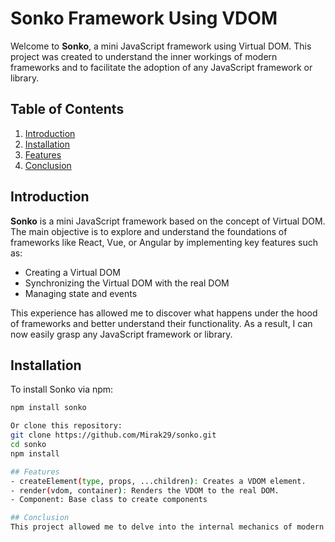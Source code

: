 # Sonko Framework Using VDOM

Welcome to **Sonko**, a mini JavaScript framework using Virtual DOM. This project was created to understand the inner workings of modern frameworks and to facilitate the adoption of any JavaScript framework or library.

## Table of Contents

1. [Introduction](#introduction)
2. [Installation](#installation)
3. [Features](#features)
4. [Conclusion](#conclusion)

## Introduction

**Sonko** is a mini JavaScript framework based on the concept of Virtual DOM. The main objective is to explore and understand the foundations of frameworks like React, Vue, or Angular by implementing key features such as:

- Creating a Virtual DOM
- Synchronizing the Virtual DOM with the real DOM
- Managing state and events

This experience has allowed me to discover what happens under the hood of frameworks and better understand their functionality. As a result, I can now easily grasp any JavaScript framework or library.

## Installation

To install Sonko via npm:

```bash
npm install sonko

Or clone this repository:
git clone https://github.com/Mirak29/sonko.git
cd sonko
npm install

## Features
- createElement(type, props, ...children): Creates a VDOM element.
- render(vdom, container): Renders the VDOM to the real DOM.
- Component: Base class to create components

## Conclusion
This project allowed me to delve into the internal mechanics of modern frameworks, giving me the confidence to easily master any JavaScript framework or library.
